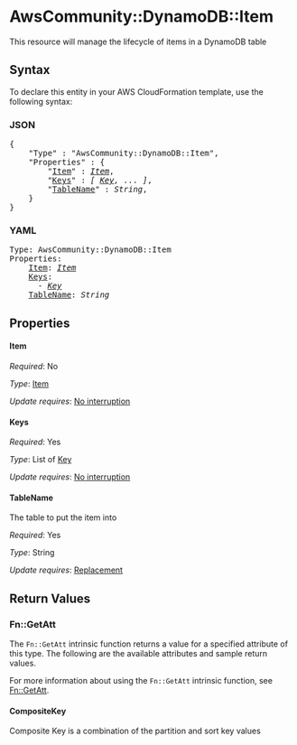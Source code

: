 # AwsCommunity::DynamoDB::Item

This resource will manage the lifecycle of items in a DynamoDB table

## Syntax

To declare this entity in your AWS CloudFormation template, use the following syntax:

### JSON

<pre>
{
    "Type" : "AwsCommunity::DynamoDB::Item",
    "Properties" : {
        "<a href="#item" title="Item">Item</a>" : <i><a href="item.md">Item</a></i>,
        "<a href="#keys" title="Keys">Keys</a>" : <i>[ <a href="key.md">Key</a>, ... ]</i>,
        "<a href="#tablename" title="TableName">TableName</a>" : <i>String</i>,
    }
}
</pre>

### YAML

<pre>
Type: AwsCommunity::DynamoDB::Item
Properties:
    <a href="#item" title="Item">Item</a>: <i><a href="item.md">Item</a></i>
    <a href="#keys" title="Keys">Keys</a>: <i>
      - <a href="key.md">Key</a></i>
    <a href="#tablename" title="TableName">TableName</a>: <i>String</i>
</pre>

## Properties

#### Item

_Required_: No

_Type_: <a href="item.md">Item</a>

_Update requires_: [No interruption](https://docs.aws.amazon.com/AWSCloudFormation/latest/UserGuide/using-cfn-updating-stacks-update-behaviors.html#update-no-interrupt)

#### Keys

_Required_: Yes

_Type_: List of <a href="key.md">Key</a>

_Update requires_: [No interruption](https://docs.aws.amazon.com/AWSCloudFormation/latest/UserGuide/using-cfn-updating-stacks-update-behaviors.html#update-no-interrupt)

#### TableName

The table to put the item into

_Required_: Yes

_Type_: String

_Update requires_: [Replacement](https://docs.aws.amazon.com/AWSCloudFormation/latest/UserGuide/using-cfn-updating-stacks-update-behaviors.html#update-replacement)

## Return Values

### Fn::GetAtt

The `Fn::GetAtt` intrinsic function returns a value for a specified attribute of this type. The following are the available attributes and sample return values.

For more information about using the `Fn::GetAtt` intrinsic function, see [Fn::GetAtt](https://docs.aws.amazon.com/AWSCloudFormation/latest/UserGuide/intrinsic-function-reference-getatt.html).

#### CompositeKey

Composite Key is a combination of the partition and sort key values

